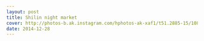 ```yaml
---
layout: post
title: Shilin night market
cover: http://photos-b.ak.instagram.com/hphotos-ak-xaf1/t51.2885-15/10843756_834678516578441_2102288126_n.jpg
date: 2014-12-28
---
```



